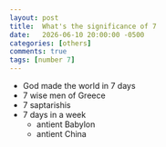 ```yaml
---
layout: post
title:  What's the significance of 7
date:   2026-06-10 20:00:00 -0500
categories: [others]
comments: true
tags: [number 7]
---
```


* God made the world in 7 days
* 7 wise men of Greece
* 7 saptarishis
* 7 days in a week 
    * antient Babylon
    * antient China

